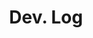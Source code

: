 ---
# Featured tags need to have either the `list` or `grid` layout (PRO only).
layout: list

# The title of the tag's page.
title: Dev. Log

# The name of the tag, used in a post's front matter (e.g. tags: [<slug>]).
slug: devlog

# (Optional) Write a short (~150 characters) description of this featured tag.
description: >
  This is a featured category, which have their own page.
  Check out `_featured_tags/example.md` to learn how to create your own.

# (Optional) You can disable grouping posts by date.
# no_groups: true

# Exclude this example category from the sitemap.
# DON'T USE THIS SETTING IN YOUR CATEGORIES!
sitemap: true
---